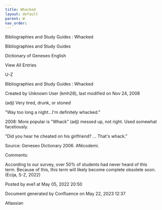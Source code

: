 ```yaml
---
title: Whacked
layout: default
parent: W
nav_order:
---
```


Bibliographies and Study Guides : Whacked

Bibliographies and Study Guides

Dictionary of Geneseo English

View All Entries

U-Z

Bibliographies and Study Guides : Whacked

Created by  Unknown User (kmh28), last modified on Nov 24, 2008

(adj) Very tired, drunk, or stoned

&quot;Way too long a night...I'm definitely whacked.&quot;

2008: More popular is &quot;Whack&quot; (adj) messed up, not right. Used somewhat facetiously.

&quot;Did you hear he cheated on his girlfriend? ... That's whack.&quot;

Source: Geneseo Dictionary 2006. ANicodemi. 

Comments:

According to our survey, over 50% of students had never heard of this term. Because of this, this term will likely become complete obsolete soon. (Ecija, S-Z, 2022)

Posted by eve1 at May 05, 2022 20:50

Document generated by Confluence on May 22, 2023 12:37

Atlassian
